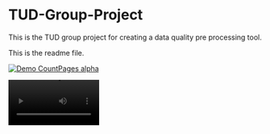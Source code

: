 # TUD-Group-Project

This is the TUD group project for creating a data quality pre processing tool.

This is the readme file.


[![Demo CountPages alpha](https://share.gifyoutube.com/KzB6Gb.gif)](https://youtu.be/YrE9eb8-xTw)

<video src='https://youtu.be/YrE9eb8-xTw' width=180/>
